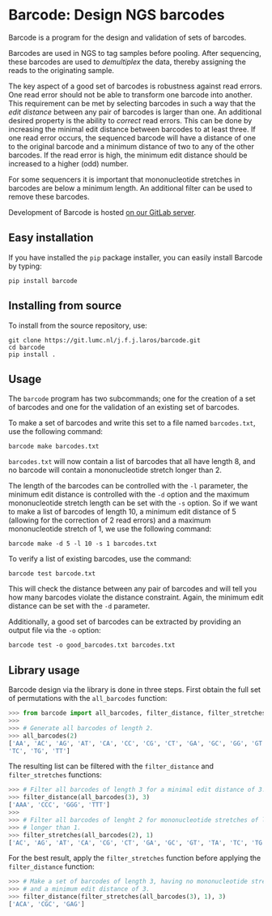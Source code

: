 # Barcode: Design NGS barcodes
Barcode is a program for the design and validation of sets of barcodes.

Barcodes are used in NGS to tag samples before pooling. After sequencing, these
barcodes are used to *demultiplex* the data, thereby assigning the reads to the
originating sample.

The key aspect of a good set of barcodes is robustness against read errors. One
read error should not be able to transform one barcode into another. This
requirement can be met by selecting barcodes in such a way that the *edit
distance* between any pair of barcodes is larger than one. An additional
desired property is the ability to *correct* read errors. This can be done by
increasing the minimal edit distance between barcodes to at least three. If one
read error occurs, the sequenced barcode will have a distance of one to the
original barcode and a minimum distance of two to any of the other barcodes. If
the read error is high, the minimum edit distance should be increased to a
higher (odd) number.

For some sequencers it is important that mononucleotide stretches in barcodes
are below a minimum length. An additional filter can be used to remove these
barcodes.

Development of Barcode is hosted
[on our GitLab server](https://git.lumc.nl/j.f.j.laros/barcode).


## Easy installation
If you have installed the `pip` package installer, you can easily install
Barcode by typing:

    pip install barcode


## Installing from source
To install from the source repository, use:

    git clone https://git.lumc.nl/j.f.j.laros/barcode.git
    cd barcode
    pip install .


## Usage
The `barcode` program has two subcommands; one for the creation of a set of
barcodes and one for the validation of an existing set of barcodes.

To make a set of barcodes and write this set to a file named `barcodes.txt`,
use the following command:

    barcode make barcodes.txt

`barcodes.txt` will now contain a list of barcodes that all have length 8, and
no barcode will contain a mononucleotide stretch longer than 2.

The length of the barcodes can be controlled with the `-l` parameter, the
minimum edit distance is controlled with the `-d` option and the maximum
mononucleotide stretch length can be set with the `-s` option. So if we want to
make a list of barcodes of length 10, a minimum edit distance of 5 (allowing
for the correction of 2 read errors) and a maximum mononucleotide stretch of 1,
we use the following command:

    barcode make -d 5 -l 10 -s 1 barcodes.txt

To verify a list of existing barcodes, use the command:

    barcode test barcode.txt

This will check the distance between any pair of barcodes and will tell you how
many barcodes violate the distance constraint. Again, the minimum edit distance
can be set with the `-d` parameter.

Additionally, a good set of barcodes can be extracted by providing an output
file via the `-o` option:

    barcode test -o good_barcodes.txt barcodes.txt


## Library usage
Barcode design via the library is done in three steps. First obtain the full
set of permutations with the `all_barcodes` function:

```python
>>> from barcode import all_barcodes, filter_distance, filter_stretches
>>>
>>> # Generate all barcodes of length 2.
>>> all_barcodes(2)
['AA', 'AC', 'AG', 'AT', 'CA', 'CC', 'CG', 'CT', 'GA', 'GC', 'GG', 'GT', 'TA',
'TC', 'TG', 'TT']
```

The resulting list can be filtered with the `filter_distance` and
`filter_stretches` functions:

```python
>>> # Filter all barcodes of length 3 for a minimal edit distance of 3.
>>> filter_distance(all_barcodes(3), 3)
['AAA', 'CCC', 'GGG', 'TTT']
>>>
>>> # Filter all barcodes of lenght 2 for mononucleotide stretches of length
>>> # longer than 1.
>>> filter_stretches(all_barcodes(2), 1)
['AC', 'AG', 'AT', 'CA', 'CG', 'CT', 'GA', 'GC', 'GT', 'TA', 'TC', 'TG']
```

For the best result, apply the `filter_stretches` function before applying the
`filter_distance` function:

```python
>>> # Make a set of barcodes of length 3, having no mononucleotide stretches
>>> # and a minimum edit distance of 3.
>>> filter_distance(filter_stretches(all_barcodes(3), 1), 3)
['ACA', 'CGC', 'GAG']
```
